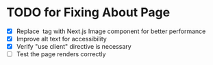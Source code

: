 # TODO for Fixing About Page

- [x] Replace <img> tag with Next.js Image component for better performance
- [x] Improve alt text for accessibility
- [x] Verify "use client" directive is necessary
- [ ] Test the page renders correctly
